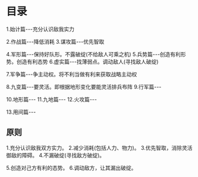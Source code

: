 # 目录
1.始计篇---充分认识敌我实力

2.作战篇---降低消耗
3.谋攻篇---优先智取

4.军形篇---保持好队形。不露破绽(不给敌人可乘之机)
5.兵势篇---创造有利形势。创造有利态势
6.虚实篇---找薄弱点。调动敌人(寻找敌人破绽)

7.军争篇---争主动权。将不利当做有利来获取战略主动权

8.九变篇---要灵活。即根据地形变化要能灵活排兵布阵
9.行军篇---

10.地形篇---
11.九地篇---
12.火攻篇---

13.用间篇---

## 原则
1.充分认识敌我双方实力。
2.减少消耗(包括人力、物力)。
3.优先智取，消除灵活御敌的障碍。
4.不漏破绽(寻找敌方破绽)。

5.创造对己方有利的态势。
6.调动敌方，让其漏出破绽。

